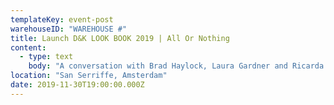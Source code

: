```yaml
---
templateKey: event-post
warehouseID: "WAREHOUSE #"
title: Launch D&K LOOK BOOK 2019 | All Or Nothing
content:
  - type: text
    body: "A conversation with Brad Haylock, Laura Gardner and Ricarda Bigolin on the book *All or Nothing*. This launch at San Serriffe included a performative show of a series of book-carrying-garments (*Covers*) and a reading with Chet Bugter and Ricarda Bigolin.\n\nWarehouse\_has invited Melbourne fashion designer and researcher Ricarda Bigolin to Amsterdam for the launch of the\_*D&K LOOK BOOK 2019*.\_D&K explores the potential of fashion practice as a site of critical questioning and ubiquitous revelations. The project was co-founded in 2012 by fashion designer and researcher Ricarda\_Bigolin\_and curator Nella\_Themelios\_(2012–2017) and includes a wide array of collaborators including fashion designer and lecturer Chantal Kirby as core collaborator from 2019. The publication questions the ubiquity and mass consumption of fashion (images), and their relationships to the products depicted and how fashion produces\_and circulates\_collections of images.\n\nThe\_*D&K LOOK BOOK 2019*, designed by Brad Haylock and published by Surpllus\_will be co-launched with\_*Mode and Mode*\_issue seven, by Laura Gardner and Karina Soraya, which serves as an anthology of text works and biographical\_listings of key D&K projects from 2012 to\_present. Continuing the mission of\_*Mode and Mode*\_in exploring experimental publishing practices at the margins of fashion, this issue shares, in chronological order, a body of experimental text works by a critical fashion practice. As intrinsic to their exhibition and garment-based work, D&K produce writing—including ficto-critical prose, cut-and-paste collage, poetry, and screenwriting—to reconstitute components of fashion, such as the garment, atmospheric conditions of retail space and packaging ephemera. Their interrogation of fashion language in (and as) branding highlights the plasticity of words, which are always both meaningless and meaningful.\n\nThe co-launch of\_*D&K LOOK BOOK 2019*\_coincides with a limited-edition series of publication ‘covers’ created by\_D&K\_(Ricarda\_Bigolin\_& Chantal Kirby) and a performance at San Serriffe.\_Dressing\_a crew of stand-in models at the launch, the collection\_re-fashions\_lurid, synthetic,\_reclaimed pre-fab curtains, as covers with pockets that hold the D&K look books. These ‘looks’ are fashioned around garments and the publication itself, smuggling the publications\_to the launch event on stand-in models tasked with carrying the publications."
location: "San Serriffe, Amsterdam"
date: 2019-11-30T19:00:00.000Z
---
```


